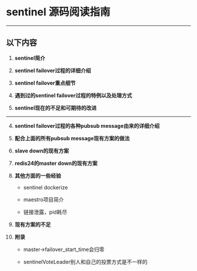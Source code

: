 # sentinel 源码阅读指南
------------------

## 以下内容

1. **sentinel简介**

2. **sentinel failover过程的详细介绍**

3. **sentinel failover重点细节**
 	
6. **遇到过的sentinel failover过程的特例以及处理方式**
 
11. **sentinel现在的不足和可期待的改进**

-----
	
4. **sentinel failover过程的各种pubsub message由来的详细介绍**

5. **配合上面的所有pubsub message现有方案的做法**

7. **slave down的现有方案**

8. **redis24的master down的现有方案**

9. **其他方面的一些经验**

	- sentinel dockerize
	
	- maestro项目简介
	
	- 链接泄露，pid耗尽 

10. **现有方案的不足**
 
12. **附录**
					
	- master->failover_start_time会归零
	
	- sentinelVoteLeader别人和自己的投票方式是不一样的
